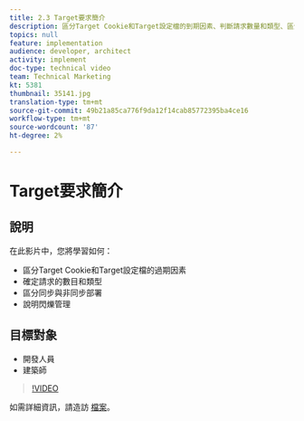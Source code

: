 ```yaml
---
title: 2.3 Target要求簡介
description: 區分Target Cookie和Target設定檔的到期因素、判斷請求數量和類型、區分同步與非同步部署、說明閃爍管理
topics: null
feature: implementation
audience: developer, architect
activity: implement
doc-type: technical video
team: Technical Marketing
kt: 5381
thumbnail: 35141.jpg
translation-type: tm+mt
source-git-commit: 49b21a85ca776f9da12f14cab85772395ba4ce16
workflow-type: tm+mt
source-wordcount: '87'
ht-degree: 2%

---
```



# Target要求簡介

## 說明

在此影片中，您將學習如何：

* 區分Target Cookie和Target設定檔的過期因素
* 確定請求的數目和類型
* 區分同步與非同步部署
* 說明閃爍管理

## 目標對象

* 開發人員
* 建築師

>[!VIDEO](https://video.tv.adobe.com/v/35141/?quality=12)

如需詳細資訊，請造訪 [檔案](https://docs.adobe.com/content/help/en/target/using/implement-target/implementing-target.html)。
